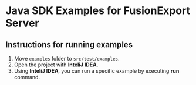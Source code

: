 # Java SDK Examples for FusionExport Server

## Instructions for running examples

1. Move `examples` folder to `src/test/examples`.
2. Open the project with **InteliJ IDEA**. 
3. Using **InteliJ IDEA**, you can run a specific example by executing **run** command.